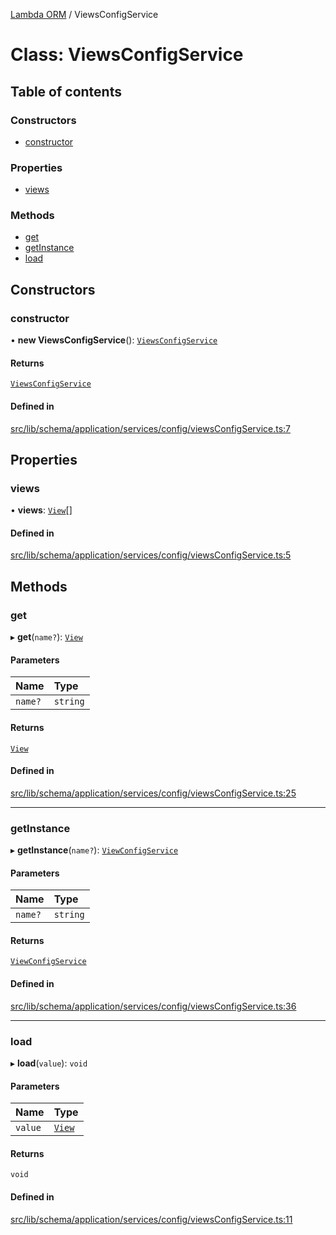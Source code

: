 [Lambda ORM](../README.md) / ViewsConfigService

# Class: ViewsConfigService

## Table of contents

### Constructors

- [constructor](ViewsConfigService.md#constructor)

### Properties

- [views](ViewsConfigService.md#views)

### Methods

- [get](ViewsConfigService.md#get)
- [getInstance](ViewsConfigService.md#getinstance)
- [load](ViewsConfigService.md#load)

## Constructors

### constructor

• **new ViewsConfigService**(): [`ViewsConfigService`](ViewsConfigService.md)

#### Returns

[`ViewsConfigService`](ViewsConfigService.md)

#### Defined in

[src/lib/schema/application/services/config/viewsConfigService.ts:7](https://github.com/lambda-orm/lambdaorm-base/blob/f718b5f22fc7aeca3e27d0306c7b78fd07ae1281/src/lib/schema/application/services/config/viewsConfigService.ts#L7)

## Properties

### views

• **views**: [`View`](../interfaces/View.md)[]

#### Defined in

[src/lib/schema/application/services/config/viewsConfigService.ts:5](https://github.com/lambda-orm/lambdaorm-base/blob/f718b5f22fc7aeca3e27d0306c7b78fd07ae1281/src/lib/schema/application/services/config/viewsConfigService.ts#L5)

## Methods

### get

▸ **get**(`name?`): [`View`](../interfaces/View.md)

#### Parameters

| Name | Type |
| :------ | :------ |
| `name?` | `string` |

#### Returns

[`View`](../interfaces/View.md)

#### Defined in

[src/lib/schema/application/services/config/viewsConfigService.ts:25](https://github.com/lambda-orm/lambdaorm-base/blob/f718b5f22fc7aeca3e27d0306c7b78fd07ae1281/src/lib/schema/application/services/config/viewsConfigService.ts#L25)

___

### getInstance

▸ **getInstance**(`name?`): [`ViewConfigService`](ViewConfigService.md)

#### Parameters

| Name | Type |
| :------ | :------ |
| `name?` | `string` |

#### Returns

[`ViewConfigService`](ViewConfigService.md)

#### Defined in

[src/lib/schema/application/services/config/viewsConfigService.ts:36](https://github.com/lambda-orm/lambdaorm-base/blob/f718b5f22fc7aeca3e27d0306c7b78fd07ae1281/src/lib/schema/application/services/config/viewsConfigService.ts#L36)

___

### load

▸ **load**(`value`): `void`

#### Parameters

| Name | Type |
| :------ | :------ |
| `value` | [`View`](../interfaces/View.md) |

#### Returns

`void`

#### Defined in

[src/lib/schema/application/services/config/viewsConfigService.ts:11](https://github.com/lambda-orm/lambdaorm-base/blob/f718b5f22fc7aeca3e27d0306c7b78fd07ae1281/src/lib/schema/application/services/config/viewsConfigService.ts#L11)
